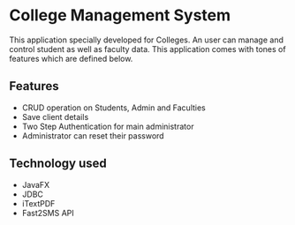 
# College Management System



This application specially developed for Colleges. An user can manage and control student as well as faculty data. This application comes with tones of features which are defined below.


## Features

- CRUD operation on Students, Admin and Faculties
- Save client details
- Two Step Authentication for main administrator
- Administrator can reset their password

## Technology used

- JavaFX
- JDBC
- iTextPDF
- Fast2SMS API

  